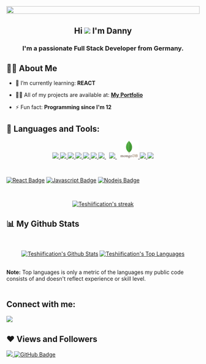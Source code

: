 <!-- HEADER -->
<section align="center">

<a href="#"><img width="100%" height="50%" src="https://cdn.dribbble.com/users/3281732/screenshots/6552930/ef066617-ce4e-45c9-ae22-1af21711119c.jpeg" height="175px" /></a>

<h1 align="center">Hi <img src="https://raw.githubusercontent.com/MartinHeinz/MartinHeinz/master/wave.gif" width="30px"> I'm Danny</h1>
<h3 align="center">I'm a passionate Full Stack Developer from Germany.</h3>

</section>

<!-- ABOUT ME -->

## 🙋‍♂️ About Me

- 🌱 I’m currently learning: **REACT**

- 👨‍💻 All of my projects are available at: **[My Portfolio](https://danny-sinicco.de)**

- ⚡ Fun fact: **Programming since I'm 12**

<!-- INFORMATIONS -->

## 🚀 Languages and Tools:

<p align="center">
<a href="https://www.java.com" target="_blank"> <img src="https://img.icons8.com/color/48/000000/java-coffee-cup-logo.png"/> </a>
<a href="https://reactjs.org/" target="_blank"> <img src="https://img.icons8.com/color/48/000000/react-native.png"/> </a>
<a href="https://www.w3.org/html/" target="_blank"> <img src="https://img.icons8.com/color/48/000000/html-5.png"/> </a>
<a href="https://www.w3schools.com/css/" target="_blank"> <img src="https://img.icons8.com/color/48/000000/css3.png"/> </a>
<a href="https://getbootstrap.com" target="_blank"> <img src="https://img.icons8.com/color/48/000000/bootstrap.png"/> </a>
<a href="https://www.python.org" target="_blank"> <img src="https://img.icons8.com/color/48/000000/python.png"/> </a>
<a style="padding-right:8px;" href="https://nodejs.org" target="_blank"> <img src="https://img.icons8.com/color/48/000000/nodejs.png"/> </a>
<a style="padding-right:8px;" href="https://www.mysql.com/" target="_blank"> <img src="https://img.icons8.com/fluent/50/000000/mysql-logo.png"/> </a>
<a href="https://www.mongodb.com/" target="_blank"> <img src="https://raw.githubusercontent.com/devicons/devicon/master/icons/mongodb/mongodb-original-wordmark.svg" alt="mongodb" width="48" height="48"/> </a>
<a href="https://firebase.google.com/" target="_blank"> <img src="https://img.icons8.com/color/48/000000/firebase.png"/> </a>
<a href="https://git-scm.com/" target="_blank"> <img src="https://img.icons8.com/color/48/000000/git.png"/> </a>
</p>

<br/>

[![React Badge](https://img.shields.io/badge/-React-61DBFB?style=for-the-badge&labelColor=black&logo=react&logoColor=61DBFB)](#)
[![Javascript Badge](https://img.shields.io/badge/-Typescript-007acc?style=for-the-badge&labelColor=black&logo=typescript&logoColor=007acc)](#)
[![Nodejs Badge](https://img.shields.io/badge/-Nodejs-3C873A?style=for-the-badge&labelColor=black&logo=node.js&logoColor=3C873A)](#)

<br/>

<p align="center">
    <a href="https://github.com/Teshiification/github-readme-streak-stats">
        <img title="🔥 Get streak stats for your profile at git.io/streak-stats" alt="Teshiification's streak" src="https://github-readme-streak-stats.herokuapp.com/?user=Teshiification&theme=synthwave&hide_border=true&stroke=0000&bg_color=0D1117"/>
    </a>
</p>

## 📊 My Github Stats

<br/>
<p align="center">
  <a href="https://github.com/Teshiification/github-readme-stats"><img alt="Teshiification's Github Stats" src="https://github-readme-stats.vercel.app/api?username=Teshiification&show_icons=true&count_private=true&theme=synthwave&hide_border=true&bg_color=0D1117" /></a>
  <a href="https://github.com/Teshiification/github-readme-stats"><img alt="Teshiification's Top Languages" src="https://github-readme-stats.vercel.app/api/top-langs/?username=Teshiification&langs_count=8&count_private=true&layout=compact&theme=synthwave&hide_border=true&bg_color=0D1117" /></a>
</p>

<br/>
<b>Note:</b> Top languages is only a metric of the languages my public code consists of and doesn't reflect experience or skill level.

<br/>
<br/>

<!-- SOCIAL MEDIA -->

## Connect with me:

<p align="left">

<a href = "https://www.instagram.com/dannysini/"><img src="https://img.icons8.com/fluent/48/000000/instagram-new.png"/></a>

</p>

## ❤ Views and Followers

<a href="https://github.com/Meghna-DAS/github-profile-views-counter">
    <img src="https://komarev.com/ghpvc/?username=Teshiification">
</a>
<a href="https://github.com/Teshiification?tab=followers"><img src="https://img.shields.io/github/followers/Teshiification?label=Followers&style=social" alt="GitHub Badge"></a>

